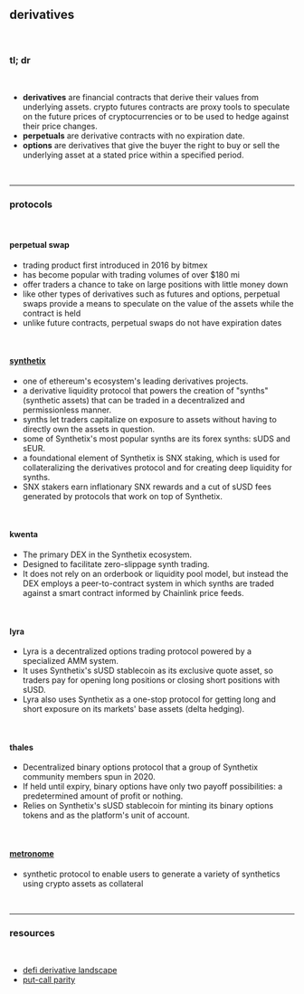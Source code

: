 ## derivatives

<br>

### tl; dr

<br>


* **derivatives** are financial contracts that derive their values from underlying assets. crypto futures contracts are proxy tools to speculate on the future prices of cryptocurrencies or to be used to hedge against their price changes.
* **perpetuals** are derivative contracts with no expiration date.
* **options** are derivatives that give the buyer the right to buy or sell the underlying asset at a stated price within a specified period.

<br>

----

### protocols

<br>

#### perpetual swap


* trading product first introduced in 2016 by bitmex
* has become popular with trading volumes of over $180 mi
* offer traders a chance to take on large positions with little money down
* like other types of derivatives such as futures and options, perpetual swaps provide a means to speculate on the value of the assets while the contract is held
* unlike future contracts, perpetual swaps do not have expiration dates



<br>



#### [synthetix](https://synthetix.io/)



* one of ethereum's ecosystem's leading derivatives projects.
* a derivative liquidity protocol that powers the creation of "synths" (synthetic assets) that can be traded in a decentralized and permissionless manner.
* synths let traders capitalize on exposure to assets without having to directly own the assets in question.
* some of Synthetix's most popular synths are its forex synths: sUDS and sEUR.
* a foundational element of Synthetix is SNX staking, which is used for collateralizing the derivatives protocol and for creating deep liquidity for synths.
* SNX stakers earn inflationary SNX rewards and a cut of sUSD fees generated by protocols that work on top of Synthetix. 

<br>



#### kwenta

* The primary DEX in the Synthetix ecosystem.
* Designed to facilitate zero-slippage synth trading.
* It does not rely on an orderbook or liquidity pool model, but instead the DEX employs a peer-to-contract system in which synths are traded against a smart contract informed by Chainlink price feeds.

<br>




#### lyra



* Lyra is a decentralized options trading protocol powered by a specialized AMM system.
* It uses Synthetix's sUSD stablecoin as its exclusive quote asset, so traders pay for opening long positions or closing short positions with sUSD.
* Lyra also uses Synthetix as a one-stop protocol for getting long and short exposure on its markets' base assets (delta hedging).

<br>




#### thales



* Decentralized binary options protocol that a group of Synthetix community members spun in 2020.
* If held until expiry, binary options have only two payoff possibilities: a predetermined amount of profit or nothing.
* Relies on Synthetix's sUSD stablecoin for minting its binary options tokens and as the platform's unit of account.

<br>



#### [metronome](https://www.metronome.io/)



* synthetic protocol to enable users to generate a variety of synthetics using crypto assets as collateral

<br>

---

### resources

<br>

* [defi derivative landscape](https://github.com/0xperp/defi-derivatives)
* [put-call parity](https://www.investopedia.com/terms/p/putcallparity.asp#:~:text=Understanding%20Put%2DCall%20Parity,-As%20noted%20above&text=Put%2Dcall%20parity%20states%20that,to%20the%20option's%20strike%20price.)


